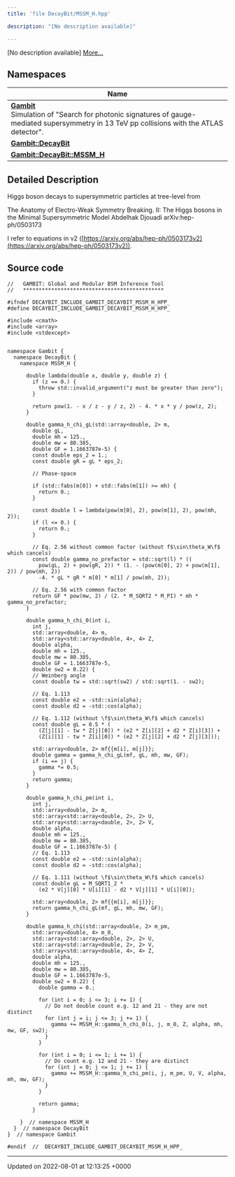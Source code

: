 ```yaml
---
title: 'file DecayBit/MSSM_H.hpp'

description: "[No description available]"

---
```







[No description available] [More...](#detailed-description)

## Namespaces

| Name           |
| -------------- |
| **[Gambit](/documentation/code/namespaces/namespacegambit/)** <br>Simulation of "Search for photonic signatures of gauge-mediated supersymmetry in 13 TeV pp collisions with the ATLAS detector".  |
| **[Gambit::DecayBit](/documentation/code/namespaces/namespacegambit_1_1decaybit/)**  |
| **[Gambit::DecayBit::MSSM_H](/documentation/code/namespaces/namespacegambit_1_1decaybit_1_1mssm__h/)**  |

## Detailed Description


Higgs boson decays to supersymmetric particles at tree-level from

The Anatomy of Electro-Weak Symmetry Breaking. II: The Higgs bosons in the Minimal Supersymmetric Model Abdelhak Djouadi arXiv:hep-ph/0503173

I refer to equations in v2 ([https://arxiv.org/abs/hep-ph/0503173v2](https://arxiv.org/abs/hep-ph/0503173v2)). 




## Source code

```
//   GAMBIT: Global and Modular BSM Inference Tool
//   *********************************************

#ifndef DECAYBIT_INCLUDE_GAMBIT_DECAYBIT_MSSM_H_HPP_
#define DECAYBIT_INCLUDE_GAMBIT_DECAYBIT_MSSM_H_HPP_

#include <cmath>
#include <array>
#include <stdexcept>


namespace Gambit {
  namespace DecayBit {
    namespace MSSM_H {

      double lambda(double x, double y, double z) {
        if (z == 0.) {
          throw std::invalid_argument("z must be greater than zero");
        }

        return pow(1. - x / z - y / z, 2) - 4. * x * y / pow(z, 2);
      }

      double gamma_h_chi_gL(std::array<double, 2> m,
        double gL,
        double mh = 125.,
        double mw = 80.385,
        double GF = 1.1663787e-5) {
        const double eps_2 = 1.;
        const double gR = gL * eps_2;

        // Phase-space

        if (std::fabs(m[0]) + std::fabs(m[1]) >= mh) {
          return 0.;
        }

        const double l = lambda(pow(m[0], 2), pow(m[1], 2), pow(mh, 2));
        if (l <= 0.) {
          return 0.;
        }

        // Eq. 2.56 without common factor (without f$\sin\theta_W\f$ which cancels)
        const double gamma_no_prefactor = std::sqrt(l) * ((
          pow(gL, 2) + pow(gR, 2)) * (1. - (pow(m[0], 2) + pow(m[1], 2)) / pow(mh, 2))
          -4. * gL * gR * m[0] * m[1] / pow(mh, 2));

        // Eq. 2.56 with common factor
        return GF * pow(mw, 2) / (2. * M_SQRT2 * M_PI) * mh * gamma_no_prefactor;
      }

      double gamma_h_chi_0(int i,
        int j,
        std::array<double, 4> m,
        std::array<std::array<double, 4>, 4> Z,
        double alpha,
        double mh = 125.,
        double mw = 80.385,
        double GF = 1.1663787e-5,
        double sw2 = 0.22) {
        // Weinberg angle
        const double tw = std::sqrt(sw2) / std::sqrt(1. - sw2);

        // Eq. 1.113
        const double e2 = -std::sin(alpha);
        const double d2 = -std::cos(alpha);

        // Eq. 1.112 (without \f$\sin\theta_W\f$ which cancels)
        const double gL = 0.5 * (
          (Z[j][1] - tw * Z[j][0]) * (e2 * Z[i][2] + d2 * Z[i][3]) +
          (Z[i][1] - tw * Z[i][0]) * (e2 * Z[j][2] + d2 * Z[j][3]));

        std::array<double, 2> mf{{m[i], m[j]}};
        double gamma = gamma_h_chi_gL(mf, gL, mh, mw, GF);
        if (i == j) {
          gamma *= 0.5;
        }
        return gamma;
      }

      double gamma_h_chi_pm(int i,
        int j,
        std::array<double, 2> m,
        std::array<std::array<double, 2>, 2> U,
        std::array<std::array<double, 2>, 2> V,
        double alpha,
        double mh = 125.,
        double mw = 80.385,
        double GF = 1.1663787e-5) {
        // Eq. 1.113
        const double e2 = -std::sin(alpha);
        const double d2 = -std::cos(alpha);

        // Eq. 1.111 (without \f$\sin\theta_W\f$ which cancels)
        const double gL = M_SQRT1_2 *
          (e2 * V[j][0] * U[i][1] - d2 * V[j][1] * U[i][0]);

        std::array<double, 2> mf{{m[i], m[j]}};
        return gamma_h_chi_gL(mf, gL, mh, mw, GF);
      }

      double gamma_h_chi(std::array<double, 2> m_pm,
        std::array<double, 4> m_0,
        std::array<std::array<double, 2>, 2> U,
        std::array<std::array<double, 2>, 2> V,
        std::array<std::array<double, 4>, 4> Z,
        double alpha,
        double mh = 125.,
        double mw = 80.385,
        double GF = 1.1663787e-5,
        double sw2 = 0.22) {
          double gamma = 0.;

          for (int i = 0; i <= 3; i += 1) {
            // Do not double count e.g. 12 and 21 - they are not distinct
            for (int j = i; j <= 3; j += 1) {
              gamma += MSSM_H::gamma_h_chi_0(i, j, m_0, Z, alpha, mh, mw, GF, sw2);
            }
          }

          for (int i = 0; i <= 1; i += 1) {
            // Do count e.g. 12 and 21 - they are distinct
            for (int j = 0; j <= 1; j += 1) {
              gamma += MSSM_H::gamma_h_chi_pm(i, j, m_pm, U, V, alpha, mh, mw, GF);
            }
          }

          return gamma;
        }

    }  // namespace MSSM_H
  }  // namespace DecayBit
}  // namespace Gambit

#endif  //  DECAYBIT_INCLUDE_GAMBIT_DECAYBIT_MSSM_H_HPP_
```


-------------------------------

Updated on 2022-08-01 at 12:13:25 +0000
